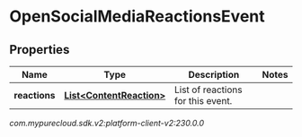 # OpenSocialMediaReactionsEvent


## Properties

| Name | Type | Description | Notes |
| ------------ | ------------- | ------------- | ------------- |
| **reactions** | [**List&lt;ContentReaction&gt;**](ContentReaction) | List of reactions for this event. |  |




_com.mypurecloud.sdk.v2:platform-client-v2:230.0.0_
